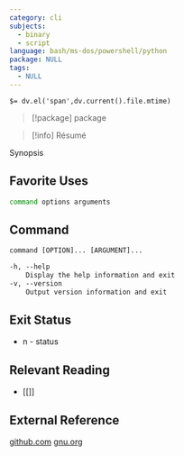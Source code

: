 ```yaml
---
category: cli
subjects:
  - binary
  - script
language: bash/ms-dos/powershell/python
package: NULL
tags:
  - NULL
---
```


`$= dv.el('span',dv.current().file.mtime)`
> [!package] package

> [!info] Résumé

Synopsis

## Favorite Uses
```sh
command options arguments
```

## Command
```txt
command [OPTION]... [ARGUMENT]...

-h, --help
	Display the help information and exit 
-v, --version
	Output version information and exit
```

## Exit Status
- n - status

## Relevant Reading
- [[]]

## External Reference
[github.com](github)
[](site)
[](man)
[gnu.org](GNU)
